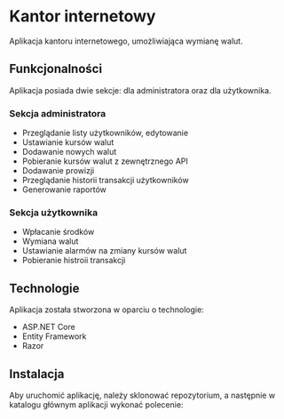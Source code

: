 # Kantor internetowy

Aplikacja kantoru internetowego, umożliwiająca wymianę walut.

## Funkcjonalności

Aplikacja posiada dwie sekcje: dla administratora oraz dla użytkownika.

### Sekcja administratora

- Przeglądanie listy użytkowników, edytowanie
- Ustawianie kursów walut
- Dodawanie nowych walut
- Pobieranie kursów walut z zewnętrznego API
- Dodawanie prowizji
- Przeglądanie historii transakcji użytkowników
- Generowanie raportów

### Sekcja użytkownika

- Wpłacanie środków
- Wymiana walut
- Ustawianie alarmów na zmiany kursów walut
- Pobieranie histroii transakcji

## Technologie

Aplikacja została stworzona w oparciu o technologie:

- ASP.NET Core
- Entity Framework
- Razor

## Instalacja

Aby uruchomić aplikację, należy sklonować repozytorium, a następnie w katalogu głównym aplikacji wykonać polecenie:

